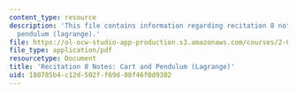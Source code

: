 ```yaml
---
content_type: resource
description: 'This file contains information regarding recitation 8 notes: cart and
  pendulum (lagrange).'
file: https://ol-ocw-studio-app-production.s3.amazonaws.com/courses/2-003sc-engineering-dynamics-fall-2011/180785b4c12d502ff69d08f46f0d9302_MIT2_003SCF11_rec8notes1.pdf
file_type: application/pdf
resourcetype: Document
title: 'Recitation 8 Notes: Cart and Pendulum (Lagrange)'
uid: 180785b4-c12d-502f-f69d-08f46f0d9302
---
```

